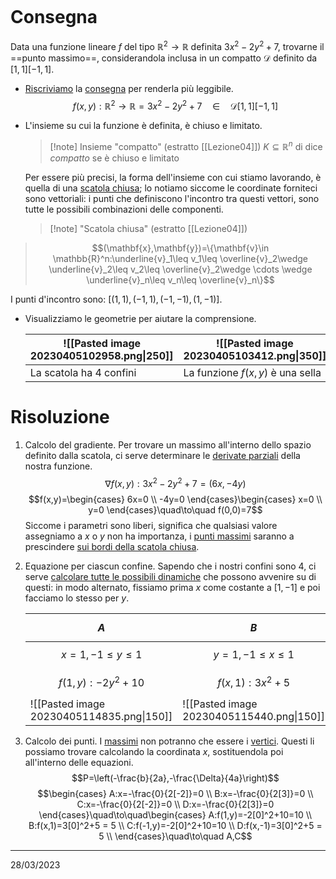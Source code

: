```toc
```
# Consegna
Data una funzione lineare $f$ del tipo $\mathbb{R}^2\to\mathbb{R}$ definita $3x^2-2y^2+7$, trovarne il ==punto massimo==, considerandola inclusa in un compatto $\mathcal{D}$ definito da $[1,1][-1,1]$.
- <u>Riscriviamo</u> la <u>consegna</u> per renderla più leggibile.
  $$f(x,y):\mathbb{R}^2\to\mathbb{R}=3x^2-2y^2+7\quad\in\quad \mathcal{D}[1,1][-1,1]$$
- L'insieme su cui la funzione è definita, è chiuso e limitato.
  > [!note] Insieme "compatto" (estratto [[Lezione04]])
  > $\mathit{K}\subseteq \mathbb{R}^n$ di dice *compatto* se è chiuso e limitato
  
  Per essere più precisi, la forma dell'insieme con cui stiamo lavorando, è quella di una <u>scatola chiusa</u>; lo notiamo siccome le coordinate forniteci sono vettoriali: i punti che definiscono l'incontro tra questi vettori, sono tutte le possibili combinazioni delle componenti.
  > [!note] "Scatola chiusa" (estratto [[Lezione04]])
 >  $$(\mathbf{x},\mathbf{y})=\{\mathbf{v}\in \mathbb{R}^n:\underline{v}_1\leq v_1\leq \overline{v}_2\wedge \underline{v}_2\leq v_2\leq \overline{v}_2\wedge \cdots \wedge \underline{v}_n\leq v_n\leq \overline{v}_n\}$$
 
 I punti d'incontro sono: $[(1,1),(-1,1),(-1,-1),(1,-1)]$.
- Visualizziamo le geometrie per aiutare la comprensione.
  
  | ![[Pasted image 20230405102958.png\|250]] |   ![[Pasted image 20230405103412.png\|350]]  | 
  | ----------------------------------------- | --- |
  | La scatola ha 4 confini                  |  La funzione $f(x,y)$ è una sella   |

# Risoluzione
1. Calcolo del gradiente.
   Per trovare un massimo all'interno dello spazio definito dalla scatola, ci serve determinare le <u>derivate parziali</u> della nostra funzione.
   $$\nabla f(x,y):3x^2-2y^2+7=(6x,-4y)$$
   $$f(x,y)=\begin{cases}
   6x=0 \\
   -4y=0 
 \end{cases}\begin{cases}
 x=0 \\
 y=0
 \end{cases}\quad\to\quad f(0,0)=7$$
 Siccome i parametri sono liberi, significa che qualsiasi valore assegniamo a $x$ o $y$ non ha importanza, i <u>punti massimi</u> saranno a prescindere <u>sui bordi della scatola chiusa</u>.
2. Equazione per ciascun confine.
   Sapendo che i nostri confini sono 4, ci serve <u>calcolare tutte le possibili dinamiche</u> che possono avvenire su di questi: in modo alternato, fissiamo prima $x$ come costante a $[1,-1]$ e poi facciamo lo stesso per $y$.
   
   | $$A$$                 | $$B$$                  | $$C$$                   | $$D$$                   |
   | --------------------- | ---------------------- | ----------------------- | ----------------------- |
   | $$x=1,-1\leq y\leq1$$ | $$y=1,-1\leq x\leq 1$$ | $$x=-1,-1\leq y\leq 1$$ | $$y=-1,-1\leq x\leq 1$$ |
   | $$f(1,y):-2y^2+10$$   | $$f(x,1):3x^2+5$$      | $$f(-1,y):-2y^2+10$$    | $$f(x,-1):3x^2+5$$      |
   | ![[Pasted image 20230405114835.png\|150]]                      |           ![[Pasted image 20230405115440.png\|150]]             |          ![[Pasted image 20230405115107.png\|150]]               |          ![[Pasted image 20230405115509.png\|150]]               |
   
3. Calcolo dei punti.
   I <u>massimi</u> non potranno che essere i <u>vertici</u>. Questi li possiamo trovare calcolando la coordinata $x$, sostituendola poi all'interno delle equazioni.
   $$P=\left(-\frac{b}{2a},-\frac{\Delta}{4a}\right)$$
   $$\begin{cases}
   A:x=-\frac{0}{2[-2]}=0 \\
   B:x=-\frac{0}{2[3]}=0 \\
   C:x=-\frac{0}{2[-2]}=0 \\
   D:x=-\frac{0}{2[3]}=0
   \end{cases}\quad\to\quad\begin{cases}
   A:f(1,y)=-2[0]^2+10=10 \\
   B:f(x,1)=3[0]^2+5 = 5 \\
   C:f(-1,y)=-2[0]^2+10=10 \\
   D:f(x,-1)=3[0]^2+5 = 5 \\
   \end{cases}\quad\to\quad A,C$$
---
28/03/2023